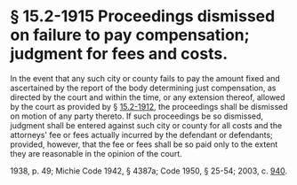 # § 15.2-1915 Proceedings dismissed on failure to pay compensation; judgment for fees and costs.

<p>In the event that any such city or county fails to pay the amount fixed and ascertained by the report of the body determining just compensation, as directed by the court and within the time, or any extension thereof, allowed by the court as provided by § <a href='http://law.lis.virginia.gov/vacode/15.2-1912/'>15.2-1912</a>, the proceedings shall be dismissed on motion of any party thereto. If such proceedings be so dismissed, judgment shall be entered against such city or county for all costs and the attorneys' fee or fees actually incurred by the defendant or defendants; provided, however, that the fee or fees shall be so paid only to the extent they are reasonable in the opinion of the court.</p><p>1938, p. 49; Michie Code 1942, § 4387a; Code 1950, § 25-54; 2003, c. <a href='http://lis.virginia.gov/cgi-bin/legp604.exe?031+ful+CHAP0940'>940</a>.</p>